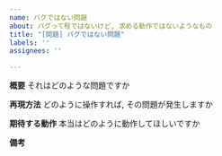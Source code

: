 ```yaml
---
name: バグではない問題
about: バグって程ではないけど, 求める動作ではないようなもの
title: "[問題] バグではない問題"
labels: ''
assignees: ''

---
```


**概要**
それはどのような問題ですか

**再現方法**
どのように操作すれば, その問題が発生しますか

**期待する動作**
本当はどのように動作してほしいですか

**備考**
